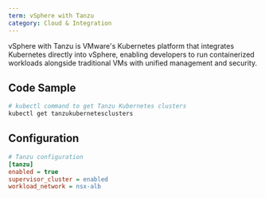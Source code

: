 ```yaml
---
term: vSphere with Tanzu
category: Cloud & Integration
---
```


vSphere with Tanzu is VMware's Kubernetes platform that integrates Kubernetes directly into vSphere, enabling developers to run containerized workloads alongside traditional VMs with unified management and security.

## Code Sample

```bash
# kubectl command to get Tanzu Kubernetes clusters
kubectl get tanzukubernetesclusters
```

## Configuration

```ini
# Tanzu configuration
[tanzu]
enabled = true
supervisor_cluster = enabled
workload_network = nsx-alb
```